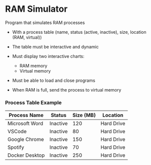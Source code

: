 # RAM Simulator

Program that simulates RAM processes

- With a process table (name, status (active, inactive), size, location (RAM, virtual))
- The table must be interactive and dynamic
- Must display two interactive charts:
    - RAM memory
    - Virtual memory
- Must be able to load and close programs

- When RAM is full, send the process to virtual memory

### Process Table Example

| Process Name      | Status   | Size (MB) | Location      |
| ----------------- | -------- | --------- | ------------- |
| Microsoft Word    | Inactive | 120       | Hard Drive    |
| VSCode            | Inactive | 80        | Hard Drive    |
| Google Chrome     | Inactive | 150       | Hard Drive    |
| Spotify           | Inactive | 70        | Hard Drive    |
| Docker Desktop    | Inactive | 250       | Hard Drive    |
